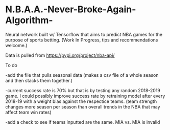 # N.B.A.A.-Never-Broke-Again-Algorithm-
Neural network built w/ Tensorflow that aims to predict NBA games for the purpose of sports betting. (Work In Progress, tips and recommendations welcome.)

Data is pulled from https://pypi.org/project/nba-api/

To do

-add the file that pulls seasonal data (makes a csv file of a whole season and then stacks them together.)

-current success rate is 70% but that is by testing any random 2018-2019 game. I could possibly improve success rate by retraining model after every 2018-19 with a weight bias against the respectice teams. (team strength changes more season per season than overall trends in the NBA that may affect team win rates)

-add a check to see if teams inputted are the same. MIA vs. MIA is invalid
                            
